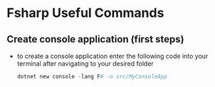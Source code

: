 # Fsharp Useful Commands

## Create console application (first steps)

- to create a console application enter the following code into your terminal after navigating to your desired folder

    ```PowerShell
    dotnet new console -lang F# -o src/MyConsoleApp
    ```

